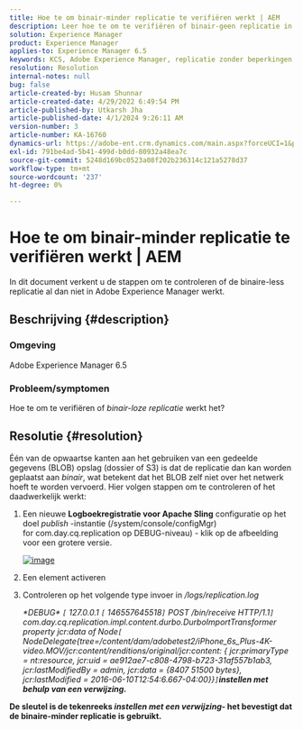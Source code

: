 ```yaml
---
title: Hoe te om binair-minder replicatie te verifiëren werkt | AEM
description: Leer hoe te om te verifiëren of binair-geen replicatie in Adobe Experience Manager werkt of niet.
solution: Experience Manager
product: Experience Manager
applies-to: Experience Manager 6.5
keywords: KCS, Adobe Experience Manager, replicatie zonder beperkingen, AEM
resolution: Resolution
internal-notes: null
bug: false
article-created-by: Husam Shunnar
article-created-date: 4/29/2022 6:49:54 PM
article-published-by: Utkarsh Jha
article-published-date: 4/1/2024 9:26:11 AM
version-number: 3
article-number: KA-16760
dynamics-url: https://adobe-ent.crm.dynamics.com/main.aspx?forceUCI=1&pagetype=entityrecord&etn=knowledgearticle&id=5df78e22-edc7-ec11-a7b6-0022480a1d64
exl-id: 791be4ad-5b41-499d-b0dd-80932a48ea7c
source-git-commit: 5248d169bc0523a08f202b236314c121a5278d37
workflow-type: tm+mt
source-wordcount: '237'
ht-degree: 0%

---
```


# Hoe te om binair-minder replicatie te verifiëren werkt | AEM


In dit document verkent u de stappen om te controleren of de binaire-less replicatie al dan niet in Adobe Experience Manager werkt.

## Beschrijving {#description}


### <b>Omgeving</b>

Adobe Experience Manager 6.5



### <b>Probleem/symptomen</b>

Hoe te om te verifiëren of *binair-loze replicatie* werkt het?


## Resolutie {#resolution}


Één van de opwaartse kanten aan het gebruiken van een gedeelde gegevens (BLOB) opslag (dossier of S3) is dat de replicatie dan kan worden geplaatst aan *binair*, wat betekent dat het BLOB zelf niet over het netwerk hoeft te worden vervoerd. Hier volgen stappen om te controleren of het daadwerkelijk werkt:

1. Een nieuwe <b>Logboekregistratie voor Apache Sling</b> configuratie op het doel *publish* -instantie (/system/console/configMgr) for com.day.cq.replication op DEBUG-niveau) - klik op de afbeelding voor een grotere versie.<br>

   [![image](https://64.media.tumblr.com/7399cc8fc96a1bb17456e9aff2af2999/tumblr_inline_p9j3kgHl8K1r414c2_500.png)](https://href.li/?http://jayan.kandathil.ca/CQ-OPS/aem62/LoggingLogger-Replication.png)
2. Een element activeren


3. Controleren op het volgende type invoer in */logs/replication.log*

   *\*DEBUG\* `[` 127.0.0.1 `[` 146557645518`]`  POST /bin/receive HTTP/1.1`]`  com.day.cq.replication.impl.content.durbo.DurboImportTransformer property jcr:data of Node`[` NodeDelegate{tree=/content/dam/adobetest2/iPhone_6s_Plus-4K-video.MOV/jcr:content/renditions/original/jcr:content: { jcr:primaryType = nt:resource, jcr:uid = ae912ae7-c808-4798-b723-31af557b1ab3, jcr:lastModifiedBy = admin, jcr:data = {8407 51500 bytes}, jcr:lastModified = 2016-06-10T12:54:6.667-04:00}}`]`<b>instellen met behulp van een verwijzing.*


De sleutel is de tekenreeks *instellen met een verwijzing*- het bevestigt dat de binaire-minder replicatie is gebruikt.
